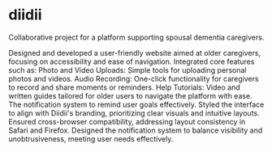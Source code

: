 # diidii

Collaborative project for a platform supporting spousal dementia caregivers.

Designed and developed a user-friendly website aimed at older caregivers, focusing on accessibility and ease of navigation.
Integrated core features such as:
  Photo and Video Uploads: Simple tools for uploading personal photos and videos.
  Audio Recording: One-click functionality for caregivers to record and share moments or reminders.
  Help Tutorials: Video and written guides tailored for older users to navigate the platform with ease.
  The notification system to remind user goals effectively.
Styled the interface to align with Diidii's branding, prioritizing clear visuals and intuitive layouts.
Ensured cross-browser compatibility, addressing layout consistency in Safari and Firefox.
Designed the notification system to balance visibility and unobtrusiveness, meeting user needs effectively.
